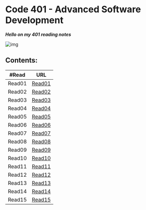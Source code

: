 # Code 401 - Advanced Software Development 

***Hello on my 401 reading notes***

![img](https://cdn1.iconfinder.com/data/icons/popicon-education/256/10-512.png)

## **Contents:**

| #Read     | URL |
| ----------- | ----------- |
| Read01    | [Read01](https://heba1998.github.io/Reading-Note-/code401/Read01)     |
|Read02   |       [Read02](https://heba1998.github.io/Reading-Note-) |
|Read03   |       [Read03](https://heba1998.github.io/Reading-Note-) |
|Read04   |       [Read04](https://heba1998.github.io/Reading-Note-) |
|Read05   |       [Read05](https://heba1998.github.io/Reading-Note-) |
|Read06   |       [Read06](https://heba1998.github.io/Reading-Note-) |
|Read07   |       [Read07](https://heba1998.github.io/Reading-Note-) |
|Read08   |       [Read08](https://heba1998.github.io/Reading-Note-) |
|Read09   |       [Read09](https://heba1998.github.io/Reading-Note-) |
|Read10   |       [Read10](https://heba1998.github.io/Reading-Note-) |
|Read11   |       [Read11](https://heba1998.github.io/Reading-Note-) |
|Read12   |       [Read12](https://heba1998.github.io/Reading-Note-/code401) |
|Read13   |       [Read13](https://heba1998.github.io/Reading-Note-/code401) |
|Read14  |       [Read14](https://heba1998.github.io/Reading-Note-/code401)|
|Read15  |       [Read15](https://heba1998.github.io/Reading-Note-/code401)|
